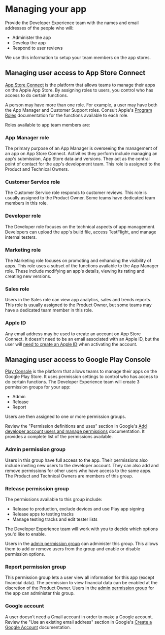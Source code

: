# Managing your app 

Provide the Developer Experience team with the names and email addresses of the people who will:

* Administer the app
* Develop the app
* Respond to user reviews

We use this information to setup your team members on the app stores.  

## Managing user access to App Store Connect

[App Store Connect](https://appstoreconnect.apple.com/login) is the platform that allows teams to manage their apps on the Apple App Store. By assigning roles to users, you control who has access to do certain functions. 

A person may have more than one role. For example, a user may have both the App Manager and Customer Support roles. Consult Apple's [Program Roles](https://developer.apple.com/support/roles/) documentation for the functions available to each role. 

Roles available to app team members are: 


### App Manager role
The primary purpose of an App Manager is overseeing the management of an app on App Store Connect. Activities they perform include managing an app's submission, App Store data and versions. They act as the central point of contact for the app's development team. This role is assigned to the Product and Technical Owners. 

### Customer Service role
The Customer Service role responds to customer reviews. This role is usually assigned to the Product Owner. Some teams have dedicated team members in this role.

### Developer role
The Developer role focuses on the technical aspects of app management. Developers can upload the app's build file, access TestFlight, and manage internal testers.

### Marketing role
The Marketing role focuses on promoting and enhancing the visibility of apps. This role uses a subset of the functions available to the App Manager role. These include modifying an app's details, viewing its rating and creating new versions.

### Sales role
Users in the Sales role can view app analytics, sales and trends reports. This role is usually assigned to the Product Owner, but some teams may have a dedicated team member in this role.


### Apple ID
Any email address may be used to create an account on App Store Connect. It doesn't need to be an email associated with an Apple ID, but the user will [need to create an Apple ID](https://developer.apple.com/help/app-store-connect/manage-your-team/add-and-edit-users) when activating the account.


## Managing user access to Google Play Console

[Play Console](https://accounts.google.com/ServiceLogin?service=androiddeveloper&passive=true&continue=https%3A%2F%2Fplay.google.com%2Fconsole%2Fdeveloper%2F&_ga=2.124271306.1978797360.1688067469-933612381.1687381212) is the platform that allows teams to manage their apps on the Google Play Store. It uses permission settings to control who has access to do certain functions. The Developer Experience team will create 3 permission groups for your app:

* Admin
* Release
* Report

Users are then assigned to one or more permission groups. 

Review the "Permission definitions and uses" section in Google's [Add developer account users and manage permissions]( https://support.google.com/googleplay/android-developer/answer/9844686) documentation. It provides a complete list of the permissions available.


### Admin permission group
Users in this group have full access to the app. Their permissions also include inviting new users to the developer account. They can also add and remove permissions for other users who have access to the same apps. The Product and Technical Owners are members of this group.

### Release permission group
The permissions available to this group include:
* Release to production, exclude devices and use Play app signing
* Release apps to testing tracks
* Manage testing tracks and edit tester lists

The Developer Experience team will work with you to decide which options you'd like to enable. 

Users in the [admin permission group](#admin-permission-group) can administer this group. This allows them to add or remove users from the group and enable or disable permission options.


### Report permission group
This permission group lets a user view all information for this app (except financial data). The permission to view financial data can be enabled at the discretion of the Product Owner. Users in the [admin permission group](#admin-permission-group) for the app can administer this group.


### Google account
A user doesn't need a Gmail account in order to make a Google account. Review the "Use an existing email address" section in Google's [Create a Google Account](https://support.google.com/accounts/answer/27441?hl=en) documentation.
